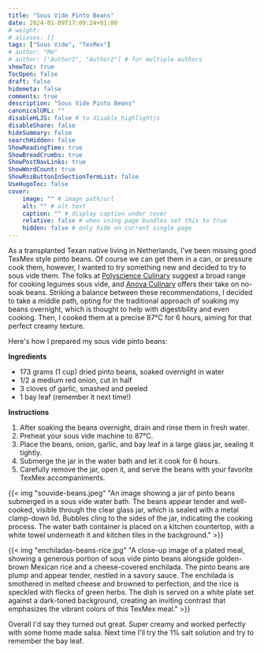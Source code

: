 ```yaml
---
title: "Sous Vide Pinto Beans"
date: 2024-01-09T17:09:24+01:00
# weight: 
# aliases: []
tags: ["Sous Vide", "TexMex"]
# author: "Me"
# author: ["Author1", "Author2"] # for multiple authors
showToc: true
TocOpen: false
draft: false
hidemeta: false
comments: true
description: "Sous Vide Pinto Beans"
canonicalURL: ""
disableHLJS: false # to disable highlightjs
disableShare: false
hideSummary: false
searchHidden: false
ShowReadingTime: true
ShowBreadCrumbs: true
ShowPostNavLinks: true
ShowWordCount: true
ShowRssButtonInSectionTermList: false
UseHugoToc: false
cover:
    image: "" # image path/url
    alt: "" # alt text
    caption: "" # display caption under cover
    relative: false # when using page bundles set this to true
    hidden: false # only hide on current single page
---
```


As a transplanted Texan native living in Netherlands, I've been missing good TexMex style pinto beans. Of course we can get them in a can, or pressure cook them, however, I wanted to try something new and decided to try to sous vide them. The folks at [Polyscience Culinary][polyscience-link] suggest a broad range for cooking legumes sous vide, and [Anova Culinary][anova-link] offers their take on no-soak beans. Striking a balance between these recommendations, I decided to take a middle path, opting for the traditional approach of soaking my beans overnight, which is thought to help with digestibility and even cooking. Then, I cooked them at a precise 87°C for 6 hours, aiming for that perfect creamy texture.

Here's how I prepared my sous vide pinto beans:

**Ingredients**
- 173 grams (1 cup) dried pinto beans, soaked overnight in water
- 1/2 a medium red onion, cut in half
- 3 cloves of garlic, smashed and peeled
- 1 bay leaf (remember it next time!)

**Instructions**
1. After soaking the beans overnight, drain and rinse them in fresh water.
2. Preheat your sous vide machine to 87°C.
3. Place the beans, onion, garlic, and bay leaf in a large glass jar, sealing it tightly.
4. Submerge the jar in the water bath and let it cook for 6 hours.
5. Carefully remove the jar, open it, and serve the beans with your favorite TexMex accompaniments.

{{< img "souvide-beans.jpeg" "An image showing a jar of pinto beans submerged in a sous vide water bath. The beans appear tender and well-cooked, visible through the clear glass jar, which is sealed with a metal clamp-down lid. Bubbles cling to the sides of the jar, indicating the cooking process. The water bath container is placed on a kitchen countertop, with a white towel underneath it and kitchen tiles in the background." >}}

{{< img "enchiladas-beans-rice.jpg" "A close-up image of a plated meal, showing a generous portion of sous vide pinto beans alongside golden-brown Mexican rice and a cheese-covered enchilada. The pinto beans are plump and appear tender, nestled in a savory sauce. The enchilada is smothered in melted cheese and browned to perfection, and the rice is speckled with flecks of green herbs. The dish is served on a white plate set against a dark-toned background, creating an inviting contrast that emphasizes the vibrant colors of this TexMex meal." >}}

Overall I'd say they turned out great. Super creamy and worked perfectly with some home made salsa. Next time I'll try the 1% salt solution and try to remember the bay leaf. 

[polyscience-link]: https://www.recipes.polyscienceculinary.com/recipe/master-technique-cooking-legumes-sous-vide/
[anova-link]: https://recipes.anovaculinary.com/recipe/sous-vide-no-soak-beans

